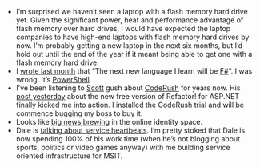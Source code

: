 -   I’m surprised we haven’t seen a laptop with a flash memory hard
    drive yet. Given the significant power, heat and performance
    advantage of flash memory over hard drives, I would have expected
    the laptop companies to have high-end laptops with flash memory hard
    drives by now. I’m probably getting a new laptop in the next six
    months, but I’d hold out until the end of the year if it meant being
    able to get one with a flash memory hard drive.
-   I [wrote last
    month](http://devhawk.net/2007/01/10/morning-coffee-7/) that
    “The next new language I learn will be
    [F\#](http://research.microsoft.com/fsharp/fsharp.aspx)“. I was
    wrong. It’s
    [PowerShell](http://www.microsoft.com/windowsserver2003/technologies/management/powershell/default.mspx).
-   I’ve been listening to [Scott](http://www.hanselman.com/blog/) gush
    about
    [CodeRush](http://www.devexpress.com/Products/NET/IDETools/CodeRush/)
    for years now. His [post
    yesterday](http://www.hanselman.com/blog/FreeRefactorForASPNETSoftwareFromTheMakersOfCodeRush.aspx)
    about the new free version of Refactor! for ASP.NET finally kicked
    me into action. I installed the CodeRush trial and will be commence
    bugging my boss to buy it.
-   Looks like [big news brewing](http://www.identityblog.com/?p=668) in
    the online identity space.
-   Dale is [talking about service
    heartbeats](http://halfmybrain.spaces.live.com/Blog/cns!DF6CA820250998D2!335.entry).
    I’m pretty stoked that Dale is now spending 100% of his work time
    (when he’s not blogging about sports, politics or video games
    anyway) with me building service oriented infrastructure for MSIT.

